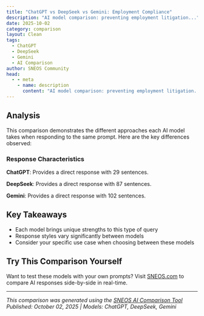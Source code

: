 ```yaml
---
title: "ChatGPT vs DeepSeek vs Gemini: Employment Compliance"
description: "AI model comparison: preventing employment litigation..."
date: 2025-10-02
category: comparison
layout: Clean
tags:
  - ChatGPT
  - DeepSeek
  - Gemini
  - AI Comparison
author: SNEOS Community
head:
  - - meta
    - name: description
      content: "AI model comparison: preventing employment litigation..."
---
```


<ChatComparison
  title="ChatGPT vs DeepSeek vs Gemini: Employment Compliance"
  prompt="preventing employment litigation"
  :responses='{
    "ChatGPT": "Preventing employment litigation is crucial for maintaining a positive workplace environment and avoiding costly legal disputes. Here are some key strategies employers can use:\n\n1. **Develop Clear Policies and Procedures**  \n   - Create comprehensive employee handbooks outlining workplace policies, code of conduct, anti-discrimination rules, harassment prevention, attendance, and performance expectations.  \n   - Ensure policies comply with federal, state, and local laws, including the Americans with Disabilities Act (ADA), Family and Medical Leave Act (FMLA), Equal Employment Opportunity (EEO) laws, and wage and hour laws.\n\n2. **Effective Training**  \n   - Provide regular training for managers and employees on workplace policies, anti-harassment and discrimination prevention, diversity and inclusion, and proper conflict resolution techniques.  \n   - Train supervisors on how to handle complaints and document employee issues properly.\n\n3. **Clear Communication**  \n   - Foster open communication between employees and management to address concerns early before they escalate.  \n   - Encourage employees to report issues or grievances without fear of retaliation.\n\n4. **Consistent Enforcement of Policies**  \n   - Apply workplace policies consistently to all employees to avoid claims of discrimination or favoritism.  \n   - Document disciplinary actions and ensure they are fair and well justified.\n\n5. **Thorough Hiring Practices**  \n   - Use fair and non-discriminatory hiring procedures.  \n   - Conduct background checks, verify references, and clearly define job roles and qualifications to avoid mismatches.\n\n6. **Proper Documentation**  \n   - Keep detailed records of employee performance, disciplinary actions, complaints, and investigations.  \n   - Documentation can be vital if litigation arises.\n\n7. **Promptly Address Complaints**  \n   - Investigate any complaints or allegations of harassment, discrimination, or wrongdoing promptly and confidentially.  \n   - Take corrective actions as necessary to resolve issues.\n\n8. **Use Employment Agreements When Appropriate**  \n   - Consider including arbitration agreements or non-compete clauses where legally permissible to manage disputes outside of court.\n\n9. **Consult Legal Counsel**  \n   - Regularly review policies and practices with an employment law attorney to ensure compliance and update as laws change.\n\n10. **Promote a Positive Workplace Culture**  \n    - Cultivate respect, diversity, inclusion, and teamwork to reduce workplace conflicts and enhance employee satisfaction.\n\nBy proactively implementing these strategies, employers can greatly reduce the risk of employment litigation and create a healthier, more productive workplace.",
    "DeepSeek": "Of course. Preventing employment litigation is a proactive, continuous process centered on building a fair, respectful, and well-documented workplace culture. It\u0027s far more cost-effective and less disruptive than defending against a lawsuit, even if you win.\n\nHere is a comprehensive guide to preventing employment litigation, broken down into key strategies.\n\n### 1. Foundational Policies \u0026 Documentation\n\nThis is your first line of defense. Clear, written policies set expectations and demonstrate good faith.\n\n*   **Develop a Robust Employee Handbook:** This is non-negotiable. It should be written in clear, simple language and include policies on:\n    *   **At-Will Employment:** A clear statement (where applicable) that employment is at-will.\n    *   **Anti-Discrimination and Harassment:** A strong, detailed policy that defines prohibited behavior, provides multiple reporting channels (including bypassing a supervisor), and guarantees no retaliation.\n    *   **Code of Conduct:** Expectations for professional behavior.\n    *   **Leave Policies:** Clear rules for FMLA, sick leave, vacation, and other time off.\n    *   **Performance Management:** How and when performance reviews are conducted.\n    *   **Social Media and Technology Use:** Guidelines for appropriate use of company resources and online conduct.\n    *   **Complaint Procedure:** A clear, step-by-step process for employees to raise concerns.\n*   **Require Signed Acknowledgments:** Have every employee sign a form acknowledging they have received, read, and understand the handbook. Keep this form in their personnel file.\n*   **Keep Accurate and Consistent Records:** Documentation is critical. Ensure all personnel files are complete and organized.\n    *   **Job Descriptions:** Accurate, up-to-date descriptions that outline essential functions.\n    *   **Performance Reviews:** Conduct them regularly and consistently across the organization. They should be honest, fair, and document both strengths and areas for improvement.\n    *   **Disciplinary Actions:** Document all verbal warnings, written warnings, and performance improvement plans (PIPs). Be specific about the behavior, the expected change, and the consequences of not improving.\n\n### 2. Strategic Hiring \u0026 Onboarding\n\nPrevention starts before an employee\u0027s first day.\n\n*   **Train Hiring Managers:** Ensure they understand what questions are illegal to ask (related to age, disability, family status, religion, etc.).\n*   **Standardize the Process:** Use a consistent set of job-related questions for all candidates for the same position.\n*   **Focus on Job-Related Criteria:** Base hiring decisions solely on skills, experience, and qualifications.\n*   **Careful Onboarding:** Use the onboarding process to reinforce company culture, values, and policies. Ensure new hires understand the complaint and anti-harassment procedures.\n\n### 3. Proactive Management \u0026 Training\n\nYour managers are your front line. Their actions can either prevent or trigger lawsuits.\n\n*   **Comprehensive Manager Training:** This is one of the most important investments you can make. Train managers on:\n    *   **Discrimination and Harassment Prevention:** They must be able to identify it, stop it, and know the reporting procedure.\n    *   **The FMLA, ADA, and Other Leave Laws:** Understanding interactive processes, reasonable accommodations, and leave entitlements.\n    *   **Effective Documentation:** How to write factual, non-emotional performance reviews and disciplinary memos.\n    *   **How to Avoid Retaliation:** This is a huge source of litigation. Managers must understand that any adverse action against an employee who made a complaint can be seen as retaliation.\n*   **Promote Consistent Application of Policies:** Enforce rules equally for everyone. Inconsistency can be evidence of discrimination.\n*   **Foster Open Communication:** Create an environment where employees feel comfortable bringing concerns to their manager or HR *before* they become formal complaints.\n\n### 4. Effective Performance Management \u0026 Discipline\n\nHow you handle underperformance and misconduct is critical.\n\n*   **Be Timely and Specific:** Address issues as they arise. Don\u0027t let problems fester. Documentation should be factual, not emotional (e.g., \u0022You were 30 minutes late on Monday, Tuesday, and Thursday\u0022 vs. \u0022You have a terrible attitude\u0022).\n*   **Use Progressive Discipline:** Where appropriate, follow a steps: verbal warning -\u003E written warning -\u003E final warning -\u003E termination. This demonstrates fairness and gives the employee a chance to correct the behavior.\n    *   *Exception:* For egregious misconduct (theft, violence, harassment), immediate termination may be appropriate.\n*   **Conduct Fair and Thorough Investigations:** When a complaint is made, investigate immediately.\n    *   Be neutral and objective.\n    *   Interview the complainant, the accused, and any relevant witnesses.\n    *   Document the investigation steps and findings.\n    *   Take appropriate, proportionate action based on the findings.\n\n### 5. Safe \u0026 Lawful Termination Process\n\nEven well-managed terminations carry risk, but you can minimize it.\n\n*   **Plan the Termination Meeting:** Have at least two company representatives present (e.g., the manager and an HR representative).\n*   **Be Brief, Factual, and Final:** State the decision clearly and concisely, citing the legitimate, non-discriminatory reason (e.g., \u0022We are terminating your employment due to continued performance issues despite the written warning and PIP on [date]\u0022).\n*   **Avoid Debates:** Do not get drawn into an argument. The decision is final.\n*   **Prepare the Final Paycheck:** Ensure you are in compliance with state laws regarding final pay (e.g., some states require immediate payment).\n*   **Consider a Separation Agreement:** For higher-risk terminations or to gain a full release of claims, you may offer a severance package in exchange for a signed separation agreement. **This must be drafted by an attorney.**\n\n### 6. Special Considerations \u0026 Legal Compliance\n\n*   **Wage and Hour Laws:** Misclassifying employees as exempt from overtime is a common and costly mistake. Audit your classifications and ensure non-exempt employees are paid for all hours worked, including overtime.\n*   **Reasonable Accommodation (ADA):** Engage in a good-faith \u0022interactive process\u0022 with employees who request accommodations for a disability.\n*   **Leave Laws (FMLA, State-Specific):** Track leave accurately and guarantee job restoration as required by law.\n*   **Consult an Employment Attorney:** Have a relationship with an employment lawyer for:\n    *   Reviewing your handbook and key policies.\n    *   Advising on high-risk situations (like a senior-level termination).\n    *   Conducting a periodic audit of your practices.\n\n---\n\n### The Golden Rule of Litigation Prevention\n\n**Treat employees with dignity, respect, and fairness.** Most lawsuits are filed by employees who feel they were treated unfairly, humiliated, or that no one listened to them. A culture of transparency and respect is your single most powerful shield against litigation.\n\nBy implementing these strategies, you create a defensive framework that not only minimizes legal risk but also builds a more positive, productive, and resilient organization.",
    "Gemini": "Preventing employment litigation is a crucial aspect of running a successful and legally compliant business. Here\u0027s a comprehensive guide to help you minimize your risk:\n\n**I. Foundation: Strong HR Policies and Practices**\n\n*   **Develop a Comprehensive Employee Handbook:**\n    *   Clearly define company policies, procedures, and expectations.\n    *   Cover topics such as:\n        *   Equal Employment Opportunity (EEO)\n        *   Anti-Discrimination and Harassment (including Sexual Harassment)\n        *   Diversity, Equity, and Inclusion (DEI)\n        *   Workplace Conduct\n        *   Code of Ethics\n        *   Performance Management\n        *   Compensation and Benefits\n        *   Leave Policies (e.g., sick leave, vacation, FMLA)\n        *   Attendance\n        *   Technology Use\n        *   Confidentiality\n        *   Employee Privacy\n        *   Disciplinary Procedures\n        *   Termination Policy (including At-Will statement where applicable and legally permissible)\n        *   Complaint Procedures\n        *   ADA Accommodation Policy\n    *   Regularly review and update the handbook to reflect changes in laws and company practices.\n    *   Have employees acknowledge receipt and understanding of the handbook in writing.\n\n*   **Consistent Application of Policies:**\n    *   Apply policies fairly and consistently across all employees, regardless of protected characteristics (race, religion, gender, age, disability, etc.).\n    *   Document all policy enforcement actions.\n    *   Train managers to consistently and fairly apply policies.\n\n*   **Establish Clear Hiring Practices:**\n    *   Job descriptions should be accurate and reflect essential job functions.\n    *   Avoid discriminatory language in job postings and during interviews.\n    *   Use structured interviews with pre-determined questions.\n    *   Focus on job-related qualifications and skills during the interview process.\n    *   Conduct thorough background checks (consistent with legal requirements and consent).\n    *   Maintain records of the hiring process.\n\n*   **Performance Management System:**\n    *   Implement a formal performance management system with regular feedback.\n    *   Provide timely and constructive feedback to employees.\n    *   Document performance issues and improvement plans.\n    *   Use performance reviews to set goals and expectations.\n    *   Base compensation and promotion decisions on performance.\n    *   Train managers on conducting effective performance reviews.\n\n**II. Key Areas of Risk Management**\n\n*   **Discrimination and Harassment Prevention:**\n    *   Conduct regular training for all employees, including managers, on anti-discrimination and anti-harassment policies.\n    *   Clearly define what constitutes harassment (including sexual harassment) and discrimination.\n    *   Establish a clear and effective complaint procedure.\n    *   Promptly and thoroughly investigate all complaints of discrimination or harassment.\n    *   Take appropriate corrective action when violations are found.\n    *   Create a culture of respect and inclusivity.\n\n*   **Wage and Hour Compliance:**\n    *   Accurately classify employees as exempt or non-exempt under the Fair Labor Standards Act (FLSA) and state laws.  Incorrect classification is a frequent source of litigation.\n    *   Pay employees minimum wage and overtime as required by law.\n    *   Maintain accurate time records.\n    *   Comply with state and local laws regarding meal and break periods.\n    *   Understand and correctly apply rules related to independent contractors vs. employees.  Misclassification can lead to significant penalties.\n\n*   **Leave Management (FMLA, ADA, State/Local Laws):**\n    *   Understand and comply with the Family and Medical Leave Act (FMLA) and applicable state leave laws.\n    *   Provide reasonable accommodations to employees with disabilities under the Americans with Disabilities Act (ADA).\n    *   Have a clear process for handling leave requests and accommodation requests.\n    *   Document all leave-related decisions.\n    *   Train managers on leave laws and accommodation requirements.\n    *   Return-to-work policies should be consistently applied and legally compliant.\n\n*   **Discipline and Termination:**\n    *   Follow a progressive discipline process (e.g., verbal warning, written warning, suspension, termination).\n    *   Document all disciplinary actions.\n    *   Ensure that discipline is based on legitimate, non-discriminatory reasons.\n    *   Conduct a thorough investigation before terminating an employee.\n    *   Offer severance agreements (with legal review) when appropriate.\n    *   Maintain consistent termination procedures.\n    *   Consult with legal counsel before terminating an employee if there are any concerns about potential legal claims.\n    *   Provide clear and consistent reasons for termination.\n\n*   **Employee Privacy:**\n    *   Comply with all applicable privacy laws (e.g., HIPAA, state privacy laws).\n    *   Have a clear policy on employee monitoring (e.g., video surveillance, email monitoring).\n    *   Protect employee personal information.\n\n*   **Workplace Safety:**\n    *   Comply with OSHA (Occupational Safety and Health Administration) regulations.\n    *   Provide a safe working environment.\n    *   Train employees on safety procedures.\n    *   Investigate workplace accidents and implement corrective actions.\n\n*   **Immigration Compliance:**\n    *   Verify employees\u0027 eligibility to work in the United States (I-9 compliance).\n    *   Comply with immigration laws and regulations.\n\n*   **Retaliation Prevention:**\n    *   Prohibit retaliation against employees who report discrimination, harassment, or other illegal activities.\n    *   Take all complaints of retaliation seriously.\n    *   Train managers on preventing retaliation.\n\n**III. Training and Communication**\n\n*   **Manager Training:**\n    *   Provide comprehensive training to managers on employment law, HR policies, and best practices.\n    *   Train managers on how to handle employee complaints, conduct investigations, and manage performance.\n    *   Regularly update manager training to reflect changes in the law.\n*   **Employee Training:**\n    *   Provide training to all employees on company policies, anti-discrimination, anti-harassment, and other relevant topics.\n*   **Open Communication:**\n    *   Encourage open communication between employees and management.\n    *   Establish channels for employees to raise concerns and report issues.\n    *   Create a culture of transparency and accountability.\n\n**IV. Documentation and Recordkeeping**\n\n*   **Maintain Accurate Records:**\n    *   Keep thorough and accurate records of all employment-related matters, including:\n        *   Job descriptions\n        *   Applications\n        *   Interview notes\n        *   Performance reviews\n        *   Disciplinary actions\n        *   Termination records\n        *   Leave requests\n        *   Accommodation requests\n        *   Wage and hour records\n        *   Training records\n        *   Complaint investigations\n    *   Retain records for the required retention periods under applicable laws.\n\n**V. Proactive Measures**\n\n*   **Regular Audits:**\n    *   Conduct regular HR audits to identify potential compliance issues.\n    *   Review policies, procedures, and practices to ensure they are up-to-date and effective.\n*   **Stay Informed:**\n    *   Stay informed about changes in employment laws and regulations.\n    *   Subscribe to HR publications and attend HR conferences.\n*   **Seek Legal Counsel:**\n    *   Consult with an employment law attorney on a regular basis to ensure compliance and to address any legal concerns.\n    *   Involve legal counsel in significant HR decisions, such as terminations or major policy changes.\n*   **Employee Surveys:** Consider conducting employee surveys to gauge morale, identify potential problems, and get feedback.  Address issues identified.\n\n**VI. When a Claim Arises**\n\n*   **Respond Promptly:** Respond to any legal claims promptly and professionally.\n*   **Conduct a Thorough Investigation:** Conduct a thorough investigation of the claim.\n*   **Consult with Legal Counsel:** Immediately consult with an employment law attorney.\n*   **Preserve Evidence:** Preserve all relevant documents and information.\n*   **Consider Mediation or Settlement:** Explore options for resolving the claim through mediation or settlement.\n\n**Key Takeaways:**\n\n*   **Prevention is Key:** The best way to prevent employment litigation is to create a legally compliant and ethical workplace.\n*   **Consistency is Crucial:**  Apply policies consistently and fairly to all employees.\n*   **Documentation is Essential:**  Maintain thorough and accurate records of all employment-related matters.\n*   **Training is Vital:**  Provide regular training to managers and employees on employment law and HR policies.\n*   **Legal Counsel is Invaluable:**  Consult with an employment law attorney to ensure compliance and to address any legal concerns.\n\nBy implementing these strategies, you can significantly reduce your risk of employment litigation and create a more positive and productive workplace.  Remember that employment law is complex and constantly evolving, so ongoing vigilance and proactive measures are essential.\n"
  }'
  published-date="01:52"
/>

## Analysis

This comparison demonstrates the different approaches each AI model takes when responding to the same prompt. Here are the key differences observed:

### Response Characteristics

**ChatGPT**: Provides a direct response with 29 sentences. 

**DeepSeek**: Provides a direct response with 87 sentences. 

**Gemini**: Provides a direct response with 102 sentences. 

## Key Takeaways

- Each model brings unique strengths to this type of query
- Response styles vary significantly between models
- Consider your specific use case when choosing between these models

## Try This Comparison Yourself

Want to test these models with your own prompts? Visit [SNEOS.com](https://sneos.com) to compare AI responses side-by-side in real-time.

---

*This comparison was generated using the [SNEOS AI Comparison Tool](https://sneos.com)*
*Published: October 02, 2025 | Models: ChatGPT, DeepSeek, Gemini*
